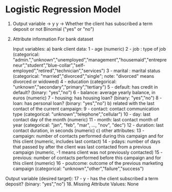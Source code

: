 # Logistic Regression Model

1) Output variable -> y
 y -> Whether the client has subscribed a term deposit or not 
Binomial ("yes" or "no")

2) Attribute information For bank dataset

   Input variables:
   a) bank client data:
      1 - age (numeric)
      2 - job : type of job (categorical: "admin.","unknown","unemployed","management","housemaid","entrepreneur","student","blue-collar","self-              employed","retired","technician","services") 
      3 - marital : marital status (categorical: "married","divorced","single"; note: "divorced" means divorced or widowed)
      4 - education (categorical: "unknown","secondary","primary","tertiary")
      5 - default: has credit in default? (binary: "yes","no")
      6 - balance: average yearly balance, in euros (numeric) 
      7 - housing: has housing loan? (binary: "yes","no")
      8 - loan: has personal loan? (binary: "yes","no")
   b) related with the last contact of the current campaign:
      9 - contact: contact communication type (categorical: "unknown","telephone","cellular") 
      10 - day: last contact day of the month (numeric)
      11 - month: last contact month of year (categorical: "jan", "feb", "mar", ..., "nov", "dec")
      12 - duration: last contact duration, in seconds (numeric)
   c) other attributes:
      13 - campaign: number of contacts performed during this campaign and for this client (numeric, includes last contact)
      14 - pdays: number of days that passed by after the client was last contacted from a previous campaign (numeric, -1 means client was not previously contacted)
      15 - previous: number of contacts performed before this campaign and for this client (numeric)
      16 - poutcome: outcome of the previous marketing campaign (categorical: "unknown","other","failure","success")

  Output variable (desired target):
      17 - y - has the client subscribed a term deposit? (binary: "yes","no")
      18. Missing Attribute Values: None
